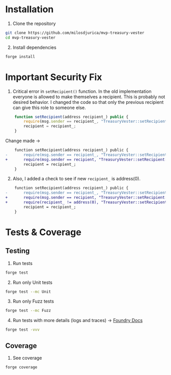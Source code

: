 # Installation

1. Clone the repository

```bash
git clone https://github.com/milosdjurica/mvp-treasury-vester
cd mvp-treasury-vester
```

2. Install dependencies

```bash
forge install
```

# Important Security Fix

1. Critical error in `setRecipient()` function. In the old implementation everyone is allowed to make themselves a recipient. This is probably not desired behavior. I changed the code so that only the previous recipient can give this role to someone else.

```javascript
    function setRecipient(address recipient_) public {
        require(msg.sender == recipient_, "TreasuryVester::setRecipient: unauthorized");
        recipient = recipient_;
    }

```

Change made ->

```diff
    function setRecipient(address recipient_) public {
-       require(msg.sender == recipient_, "TreasuryVester::setRecipient: unauthorized");
+       require(msg.sender == recipient, "TreasuryVester::setRecipient: unauthorized");
        recipient = recipient_;
    }

```

2. Also, I added a check to see if new `recipient_` is address(0).

```diff
    function setRecipient(address recipient_) public {
-       require(msg.sender == recipient_, "TreasuryVester::setRecipient: unauthorized");
+       require(msg.sender == recipient, "TreasuryVester::setRecipient: unauthorized");
+       require(recipient_ != address(0), "TreasuryVester::setRecipient: address zero");
        recipient = recipient_;
    }

```

# Tests & Coverage

## Testing

1. Run tests

```sh
forge test
```

2. Run only Unit tests

```sh
forge test --mc Unit
```

3. Run only Fuzz tests

```sh
forge test --mc Fuzz
```

4. Run tests with more details (logs and traces) -> [Foundry Docs][Foundry-logs-docs-url]

```sh
forge test -vvv
```

## Coverage

1. See coverage

```sh
forge coverage
```

[Foundry-logs-docs-url]: https://book.getfoundry.sh/forge/tests?highlight=-vvv#logs-and-traces
